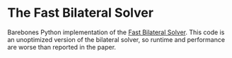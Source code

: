 # The Fast Bilateral Solver
Barebones Python implementation of the [Fast Bilateral Solver](http://arxiv.org/abs/1511.03296). This code is an unoptimized version of the bilateral solver, so runtime and performance are worse than reported in the paper.
